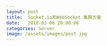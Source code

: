 ```yaml
---
layout: post
title:  Socket.io和WebSocket 集群方案
date:   2018-03-06 20:00:06
categories: Server
image: /assets/images/post.jpg
---
```


